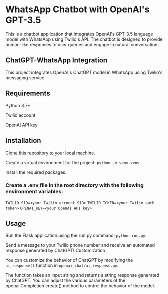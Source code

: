 
# WhatsApp Chatbot with OpenAI's GPT-3.5

This is a chatbot application that integrates OpenAI's GPT-3.5 language model with WhatsApp using Twilio's API. The chatbot is designed to provide human-like responses to user queries and engage in natural conversation.


## ChatGPT-WhatsApp Integration
This project integrates OpenAI's ChatGPT model in WhatsApp using Twilio's messaging service.

## Requirements

Python 3.7+

Twilio account

OpenAI API key

## Installation

Clone this repository to your local machine.

Create a virtual environment for the project: `python -m venv venv`.

Install the required packages.

### Create a .env file in the root directory with the following environment variables:

`TWILIO_SID=<your Twilio account SID>`
`TWILIO_TOKEN=<your Twilio auth token>`
`OPENAI_KEY=<your OpenAI API key>`

## Usage
Run the Flask application using the run.py command: `python run.py`.

Send a message to your Twilio phone number and receive an automated response generated by ChatGPT!
Customization

You can customize the behavior of ChatGPT by modifying the `ai_response()` function in `openai_chat/ai_response.py`.

The function takes an input string and returns a string response generated by ChatGPT. You can adjust the various parameters of the openai.Completion.create() method to control the behavior of the model.
